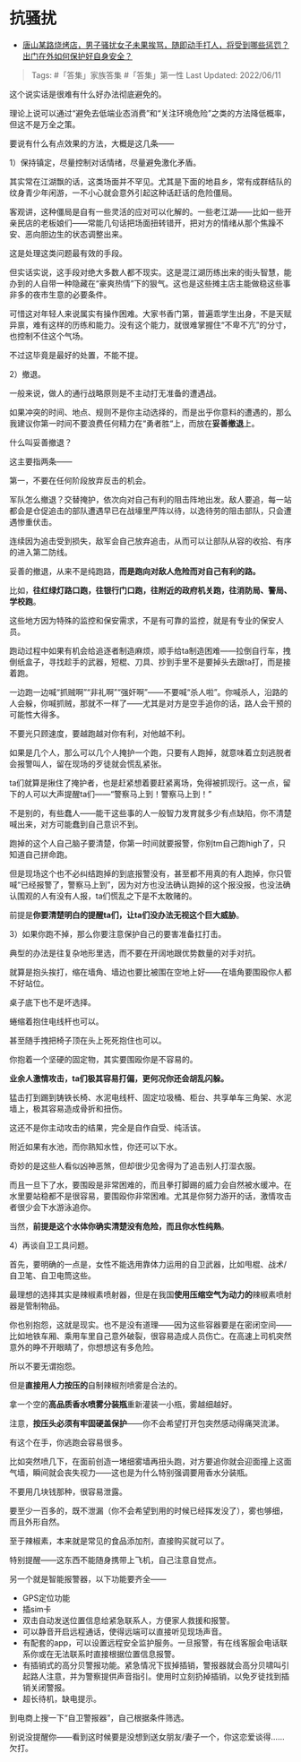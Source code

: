 # 抗骚扰

- [唐山某路烧烤店，男子骚扰女子未果挨骂，随即动手打人，将受到哪些惩罚？出门在外如何保护好自身安全？](https://www.zhihu.com/question/537038241/answer/2523646801)

>Tags: #「答集」家族答集  #「答集」第一性 
>Last Updated: 2022/06/11

这个说实话是很难有什么好办法彻底避免的。

理论上说可以通过“避免去低端业态消费”和“关注环境危险”之类的方法降低概率，但这不是万全之策。

要说有什么有点效果的方法，大概是这几条——

1）保持镇定，尽量控制对话情绪，尽量避免激化矛盾。

其实常在江湖飘的话，这类场面并不罕见。尤其是下面的地县乡，常有成群结队的纹身青少年闲游，一不小心就会意外引起这种话赶话的危险僵局。

客观讲，这种僵局是自有一些灵活的应对可以化解的。一些老江湖——比如一些开亲民店的老板娘们——常能几句话把场面扭转错开，把对方的情绪从那个焦躁不安、恶向胆边生的状态调整出来。

这是处理这类问题最有效的手段。

但实话实说，这手段对绝大多数人都不现实。这是混江湖历练出来的街头智慧，能办到的人自带一种隐藏在“豪爽热情”下的狠气。这也是这些摊主店主能做稳这些事非多的夜市生意的必要条件。

可惜这对年轻人来说属实有操作困难。大家书香门第，普遍乖学生出身，不是天赋异禀，难有这样的历练和能力。没有这个能力，就很难掌握住“不卑不亢”的分寸，也控制不住这个气场。

不过这毕竟是最好的处置，不能不提。

2）撤退。

一般来说，做人的通行战略原则是不主动打无准备的遭遇战。

如果冲突的时间、地点、规则不是你主动选择的，而是出乎你意料的遭遇的，那么我建议你第一时间不要浪费任何精力在“勇者胜“上，而放在**妥善撤退**上。

什么叫妥善撤退？

这主要指两条——

第一，不要在任何阶段放弃反击的机会。

军队怎么撤退？交替掩护，依次向对自己有利的阻击阵地出发。敌人要追，每一站都会是仓促追击的部队遭遇早已在战壕里严阵以待，以逸待劳的阻击部队，只会遭遇惨重伏击。

连续因为追击受到损失，敌军会自己放弃追击，从而可以让部队从容的收拾、有序的进入第二防线。

妥善的撤退，从来不是纯跑路，**而是跑向对敌人危险而对自己有利的路。**

比如，**往红绿灯路口跑，往银行门口跑，往附近的政府机关跑，往消防局、警局、学校跑**。

这些地方因为特殊的监控和保安需求，不是有可靠的监控，就是有专业的保安人员。

跑动过程中如果有机会给追逐者制造麻烦，顺手给ta制造困难——拉倒自行车，拽倒纸盒子，寻找趁手的武器，短棍、刀具、抄到手里不是要掉头去跟ta打，而是接着跑。

一边跑一边喊“抓贼啊”“非礼啊”“强奸啊”——不要喊“杀人啦”。你喊杀人，沿路的人会躲，你喊抓贼，那就不一样了——尤其是对方是空手追你的话，路人会干预的可能性大得多。

不要光只顾速度，要越跑越对你有利，对他越不利。

如果是几个人，那么可以几个人掩护一个跑，只要有人跑掉，就意味着立刻逃脱者会报警叫人，留在现场的歹徒就会慌乱紧张。

ta们就算是揪住了掩护者，也是赶紧想着要赶紧离场，免得被抓现行。这一点，留下的人可以大声提醒ta们——“警察马上到！警察马上到！”

不是别的，有些蠢人——能干这些事的人一般智力发育就多少有点缺陷，你不清楚喊出来，对方可能蠢到自己意识不到。

跑掉的这个人自己脑子要清楚，你第一时间就要报警，你别tm自己跑high了，只知道自己拼命跑。

但是现场这个也不必纠结跑掉的到底报警没有，甚至都不用真的有人跑掉，你只管喊“已经报警了，警察马上到”，因为对方也没法确认跑掉的这个报没报，也没法确认围观的人有没有人报，ta们慌乱之下是不太敢赌的。

前提是**你要清楚明白的提醒ta们，让ta们没办法无视这个巨大威胁**。

  

3）如果你跑不掉，那么你要注意保护自己的要害准备扛打击。

典型的办法是往复杂地形里选，而不要在开阔地跟优势数量的对手对抗。

就算是抱头挨打，缩在墙角、墙边也要比被围在空地上好——在墙角要围殴你人都不好站位。

桌子底下也不是坏选择。

蜷缩着抱住电线杆也可以。

甚至随手拽把椅子顶在头上死死抱住也可以。

你抱着一个坚硬的固定物，其实要围殴你是不容易的。

**业余人激情攻击，ta们极其容易打偏，更何况你还会胡乱闪躲。**

猛击打到踢到铸铁长椅、水泥电线杆、固定垃圾桶、柜台、共享单车三角架、水泥墙上，极其容易造成骨折和扭伤。

这还不是你主动攻击的结果，完全是自作自受、纯活该。

附近如果有水池，而你熟知水性，你还可以下水。

奇妙的是这些人看似凶神恶煞，但却很少见舍得为了追击别人打湿衣服。

而且一旦下了水，要围殴是非常困难的，而且拳打脚踢的威力会自然被水缓冲。在水里要站稳都不是很容易，要围殴你非常困难。尤其是你努力游开的话，激情攻击者很少会下水游泳追你。

当然，**前提是这个水体你确实清楚没有危险，而且你水性纯熟**。

  

4）再谈自卫工具问题。

首先，要明确的一点是，女性不能选用靠体力运用的自卫武器，比如甩棍、战术/自卫笔、自卫电筒这些。

最理想的选择其实是辣椒素喷射器，但是在我国**使用压缩空气为动力的**辣椒素喷射器是管制物品。

你也别抱怨，这就是现实。也不是没有道理——因为这些容器要是在密闭空间——比如地铁车厢、乘用车里自己意外破裂，很容易造成人员伤亡。在高速上司机突然意外的睁不开眼睛了，你想想这有多危险。

所以不要无谓抱怨。

但是**直接用人力按压的**自制辣椒剂喷雾是合法的。

拿一个空的**高品质香水喷雾分装瓶**重新灌装一小瓶，雾越细越好。

注意，**按压头必须有牢固硬盖保护**——你不会希望打开包突然感动得痛哭流涕。

有这个在手，你逃跑会容易很多。

比如突然喷几下，在面前创造一堵细雾墙再扭头跑，对方要追你就会迎面撞上这面气墙，瞬间就会丧失视力——这也是为什么特别强调要用香水分装瓶。

不要用几块钱那种，很容易泄露。

要至少一百多的，既不泄漏（你不会希望到用的时候已经挥发没了），雾也够细，而且外形自然。

至于辣椒素，本来就是常见的食品添加剂，直接购买就可以了。

特别提醒——这东西不能随身携带上飞机，自己注意自觉点。

  

另一个就是智能报警器，以下功能要齐全——

-   GPS定位功能
-   插sim卡
-   双击自动发送位置信息给紧急联系人，方便家人救援和报警。
-   可以静音开启远程通话，使得远端可以直接听见现场声音。
-   有配套的app，可以设置远程安全监护服务。一旦报警，有在线客服会电话联系你或在无法联系时直接根据位置信息报警。
-   有插销式的高分贝警报功能。紧急情况下拔掉插销，警报器就会高分贝啸叫引起路人注意，并为警察提供声音指引。使用时立刻扔掉插销，以免歹徒找到插销关闭警报。
-   超长待机，缺电提示。

到电商上搜一下“自卫警报器”，自己根据条件筛选。

别说没提醒你——看到这时候要是没想到送女朋友/妻子一个，你这恋爱谈得……欠打。
